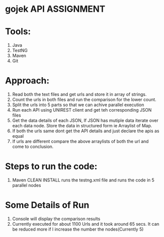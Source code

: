 # gojek API ASSIGNMENT

# Tools:
1. Java 
2. TestNG
3. Maven
4. Git

# Approach:
1. Read both the text files and get urls and store it in array of strings.
2. Count the urls in both files and run the comparison for the lower count.
3. Split the urls into 5 parts so that we can achive parallel execution
4. Run each API using UNIREST client and get teh corresponding JSON files
5. Get the data details of each JSON, If JSON has mutiple data iterate over each data node. Store the data in structured form ie Arraylist of Map.
6. If both the urls same dont get the API details and just declare the apis as equal
7. If urls are different compare the above arraylists of both the url and come to conclusion.

# Steps to run the code:
1. Maven CLEAN INSTALL runs the testng.xml file and runs the code in 5 parallel nodes

# Some Details of Run
1. Console will display the comparison results
2. Currently executed for about 1100 Urls and it took around 65 secs. It can be reduced more if I increase the number the nodes(Currently 5)


